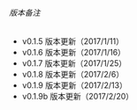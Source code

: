 ###### 版本备注
* v0.1.5 版本更新（2017/1/11）
* v0.1.6 版本更新（2017/1/16）
* v0.1.7 版本更新（2017/1/25）
* v0.1.8 版本更新（2017/2/6）
* v0.1.9 版本更新（2017/2/13）
* v0.1.9b 版本更新（2017/2/20）
